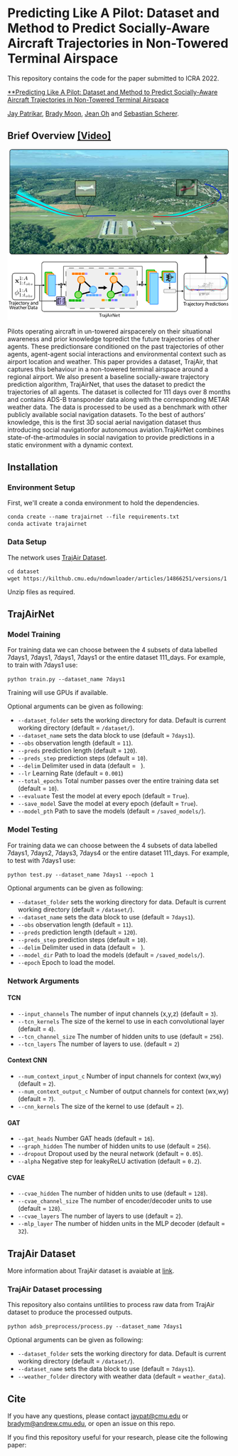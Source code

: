 # Predicting  Like  A  Pilot:  Dataset  and  Method  to  Predict  Socially-Aware Aircraft  Trajectories  in  Non-Towered  Terminal  Airspace

This repository contains the code for the paper submitted to ICRA 2022. 

[**Predicting Like A Pilot: Dataset and Method to Predict  Socially-Aware Aircraft Trajectories in Non-Towered Terminal Airspace]() 

[Jay Patrikar](https://jaypatrikar.me/), [Brady Moon](https://bradymoon.com/), [Jean Oh](https://www.cs.cmu.edu/~./jeanoh/) and [Sebastian Scherer](https://www.ri.cmu.edu/ri-faculty/sebastian-scherer/).


## Brief Overview [[Video]]()

![Figure Overview](images/Fig1v4.png)

Pilots  operating  aircraft  in  un-towered  airspacerely  on  their  situational  awareness  and  prior  knowledge  topredict the future trajectories of other agents. These predictionsare conditioned on the past trajectories of other agents, agent-agent  social  interactions  and  environmental  context  such  as airport  location  and  weather.  This  paper  provides  a  dataset, TrajAir, that captures this behaviour in a non-towered terminal airspace around a regional airport. We also present a baseline socially-aware trajectory prediction algorithm, TrajAirNet, that uses  the  dataset  to  predict  the  trajectories  of  all  agents.  The dataset  is  collected  for  111  days  over  8  months  and  contains ADS-B transponder data along with the corresponding METAR weather data. The data is processed to be used as a benchmark with  other  publicly  available  social  navigation  datasets.  To the  best  of  authors’  knowledge,  this  is  the  first  3D  social aerial  navigation  dataset  thus  introducing  social  navigationfor  autonomous  aviation.TrajAirNet combines  state-of-the-artmodules  in  social  navigation  to  provide  predictions  in  a  static environment with a dynamic context. 

## Installation

### Environment Setup

First, we'll create a conda environment to hold the dependencies.

```
conda create --name trajairnet --file requirements.txt
conda activate trajairnet
```

### Data Setup

The network uses [TrajAir Dataset](https://theairlab.org/trajair/).

```
cd dataset
wget https://kilthub.cmu.edu/ndownloader/articles/14866251/versions/1
```

Unzip files as required.

## TrajAirNet

###  Model Training

For training data we can choose between the 4 subsets of data labelled 7days1, 7days1, 7days1, 7days1 or the entire dataset 111_days. For example, to train with 7days1 use:  

`python train.py --dataset_name 7days1`

Training will use GPUs if available.

Optional arguments can be given as following:

- `--dataset_folder` sets the working directory for data. Default is current working directory (default = `/dataset/`).  
- `--dataset_name` sets the data block to use (default = `7days1`).
- `--obs` observation length (default = `11`).
- `--preds` prediction length (default = `120`).
- `--preds_step` prediction steps (default = `10`).
- `--delim` Delimiter used in data (default = ` `).
- `--lr` Learning Rate (default = `0.001`)
- `--total_epochs` Total number passes over the entire training data set (default = `10`).
- `--evaluate` Test the model at every epoch (default = `True`).
- `--save_model` Save the model at every epoch (default = `True`).
- `--model_pth` Path to save the models (default = `/saved_models/`).


###  Model Testing

For training data we can choose between the 4 subsets of data labelled 7days1, 7days2, 7days3, 7days4 or the entire dataset 111_days. For example, to test with 7days1 use:  

`python test.py --dataset_name 7days1 --epoch 1`

Optional arguments can be given as following:

- `--dataset_folder` sets the working directory for data. Default is current working directory (default = `/dataset/`).  
- `--dataset_name` sets the data block to use (default = `7days1`).
- `--obs` observation length (default = `11`).
- `--preds` prediction length (default = `120`).
- `--preds_step` prediction steps (default = `10`).
- `--delim` Delimiter used in data (default = ` `).
- `--model_dir` Path to load the models (default = `/saved_models/`).
- `--epoch` Epoch to load the model. 

### Network Arguments
#### TCN 
- `--input_channels` The number of input channels (x,y,z) (default = `3`).
- `--tcn_kernels` The size of the kernel to use in each convolutional layer (default = `4`).
- `--tcn_channel_size` The number of hidden units to use (default = `256`).
- `--tcn_layers` The number of layers to use. (default = `2`)

#### Context CNN 
- `--num_context_input_c` Number of input channels for context (wx,wy) (default = `2`).
- `--num_context_output_c` Number of output channels for context (wx,wy) (default = `7`).
- `--cnn_kernels`  The size of the kernel to use (default = `2`).
#### GAT 
- `--gat_heads` Number GAT heads (default = `16`).
- `--graph_hidden` The number of hidden units to use (default = `256`).
- `--dropout` Dropout used by the neural network (default = `0.05`).
- `--alpha` Negative step for leakyReLU activation (default = `0.2`).
#### CVAE 
- `--cvae_hidden` The number of hidden units to use (default = `128`).
- `--cvae_channel_size` The number of encoder/decoder units to use (default = `128`).
- `--cvae_layers` The number of layers to use (default = `2`).
- `--mlp_layer`  The number of hidden units in the MLP decoder (default = `32`).


## TrajAir Dataset

More information about TrajAir dataset is avaiable at [link](https://theairlab.org/trajair/).

### TrajAir Dataset processing

This repository also contains untilities to process raw data from TrajAir dataset to produce the processed outputs. 

`python adsb_preprocess/process.py --dataset_name 7days1`

Optional arguments can be given as following:

- `--dataset_folder` sets the working directory for data. Default is current working directory (default = `/dataset/`).  
- `--dataset_name` sets the data block to use (default = `7days1`).
- `--weather_folder` directory with weather data (default = `weather_data`).

## Cite
If you have any questions, please contact [jaypat@cmu.edu](mailto:jaypat@cmu.edu) or 
[bradym@andrew.cmu.edu](mailto:bradym@andrew.cmu.edu), or open an issue on this repo. 

If you find this repository useful for your research, please cite the following paper:

```add bib
```

